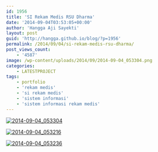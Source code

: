 ```yaml
---
id: 1956
title: 'SI Rekam Medis RSU Dharma'
date: '2014-09-04T03:53:05+00:00'
author: 'Hangga Aji Sayekti'
layout: post
guid: 'http://hangga.github.io/blog/?p=1956'
permalink: /2014/09/04/si-rekam-medis-rsu-dharma/
post_views_count:
    - '4587'
image: /wp-content/uploads/2014/09/2014-09-04_053304.png
categories:
    - LATESTPROJECT
tags:
    - portfolio
    - 'rekam medis'
    - 'si rekam medis'
    - 'sistem informasi'
    - 'sistem informasi rekam medis'
---
```


[![2014-09-04_053304](http://hangga.github.io/blog1/wp-content/uploads/2014/09/2014-09-04_053304-449x304.png)](http://hangga.github.io/blog1/wp-content/uploads/2014/09/2014-09-04_053304.png)

[![2014-09-04_053216](http://hangga.github.io/blog1/wp-content/uploads/2014/09/2014-09-04_053216.png)](http://hangga.github.io/blog1/wp-content/uploads/2014/09/2014-09-04_053216.png)

[![2014-09-04_053236](http://hangga.github.io/blog1/wp-content/uploads/2014/09/2014-09-04_053236-1024x545.png)](http://hangga.github.io/blog1/wp-content/uploads/2014/09/2014-09-04_053236.png)